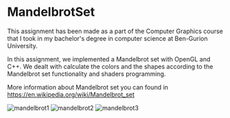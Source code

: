 # MandelbrotSet


This assignment has been made as a part of the Computer Graphics course that I took in my bachelor's degree in computer science at Ben-Gurion University.

In this assignment, we implemented a Mandelbrot set with OpenGL and C++. We dealt with calculate the colors and the shapes according to the Mandelbrot set functionality and shaders programming.

More information about Mandelbrot set you can found in https://en.wikipedia.org/wiki/Mandelbrot_set

![mandelbrot1](https://user-images.githubusercontent.com/43497130/110619055-085d1300-81a0-11eb-9ffe-94bd804990de.png)
![mandelbrot2](https://user-images.githubusercontent.com/43497130/110619058-08f5a980-81a0-11eb-8fde-ca23ed7f70ce.png)
![mandelbrot3](https://user-images.githubusercontent.com/43497130/110619062-098e4000-81a0-11eb-8742-6416b9a5beca.png)
